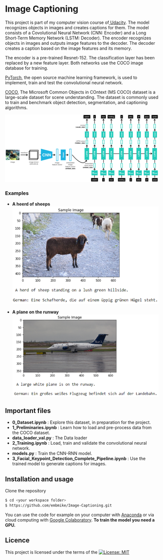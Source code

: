 # Image Captioning
This project is part of my computer vision course of[ Udacity](https://www.udacity.com/course/computer-vision-nanodegree--nd891). The model recognizes objects in images and creates captions for them. The model consists of a Covolutional Neural Network (CNN: Encoder) and a Long Short-Term Memory Network (LSTM: Decoder). The encoder recognizes objects in images and outputs image features to the decoder. The decoder creates a caption based on the image features and its memory.

The encoder is a pre-trained Resnet-152. The classification layer has been replaced by a new feature layer. Both networks use the COCO image database for training. 

[PyTorch](https://pytorch.org/), the open source machine learning framework, is used to implement, train and test the convolutional neural network.

[COCO](https://cocodataset.org/#home), The Microsoft Common Objects in COntext (MS COCO) dataset is a large-scale dataset for scene understanding. The dataset is commonly used to train and benchmark object detection, segmentation, and captioning algorithms.

![Image Captioning CNN-RNN model](images/encoder-decoder.png)
    
    
### Examples

+ **A heerd of sheeps**   
  ![Cascade Classifiers Images](/images-with-caption/a-herd-of-sheeps.PNG "A heerd of sheeps")   

+ **A plane on the runway**   
  ![CNN Images](/images-with-caption/a-plane-on-the-runway.PNG "A plane on the runway")
   
   
## Important files
- **0_Dataset.ipynb** : Explore this dataset, in preparation for the project.
- **1_Preliminaries.ipynb** : Learn how to load and pre-process data from the COCO dataset.
- **data_loader_val.py** : The Data loader
- **2_Training.ipynb** : Load, train and validate the convolutional neural network.
- **models.py** : Train the CNN-RNN model.
- **3_Facial_Keypoint_Detection_Complete_Pipeline.ipynb** : Use the trained model to generate captions for images.
    
    
## Installation and usage
Clone the repository
```sh
$ cd <your workspace folder>
$ https://github.com/embmike/Image-Captioning.git
```

You can use the code for example on your computer with [Anaconda](https://www.anaconda.com/) or via cloud computing with [Google Colaboratory](https://colab.research.google.com/). **To train the model you need a GPU.**
    
    
## Licence
This project is licensed under the terms of the [![License: MIT](https://img.shields.io/badge/License-MIT-yellow.svg)](https://opensource.org/licenses/MIT)
